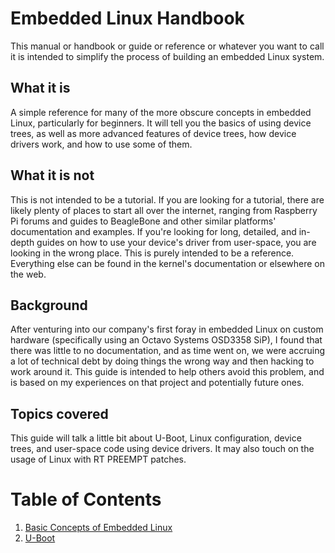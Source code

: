 <!-- vim: set spell spelllang=en_us: -->

# Embedded Linux Handbook

This manual or handbook or guide or reference or whatever you want to call it is
intended to simplify the process of building an embedded Linux system.

## What it is

A simple reference for many of the more obscure concepts in embedded Linux,
particularly for beginners. It will tell you the basics of using device trees,
as well as more advanced features of device trees, how device drivers work, and
how to use some of them.

## What it is not

This is not intended to be a tutorial. If you are looking for a tutorial, there
are likely plenty of places to start all over the internet, ranging from
Raspberry Pi forums and guides to BeagleBone and other similar platforms'
documentation and examples. If you're looking for long, detailed, and in-depth
guides on how to use your device's driver from user-space, you are looking in
the wrong place. This is purely intended to be a reference. Everything else can
be found in the kernel's documentation or elsewhere on the web.

## Background

After venturing into our company's first foray in embedded Linux on custom
hardware (specifically using an Octavo Systems OSD3358 SiP), I found that there
was little to no documentation, and as time went on, we were accruing a lot of
technical debt by doing things the wrong way and then hacking to work around it.
This guide is intended to help others avoid this problem, and is based on my
experiences on that project and potentially future ones.

## Topics covered

This guide will talk a little bit about U-Boot, Linux configuration, device
trees, and user-space code using device drivers. It may also touch on the usage
of Linux with RT PREEMPT patches.

# Table of Contents

1. [Basic Concepts of Embedded Linux](basics.md)
2. [U-Boot](u-boot.md)

